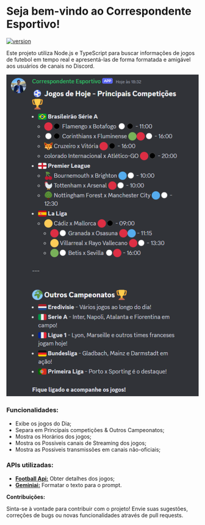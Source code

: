 # Seja bem-vindo ao Correspondente Esportivo!

[![version](https://shields.io/badge/version-1.0.2-green)](https://choosealicense.com/licenses/mit/)

Este projeto utiliza Node.js e TypeScript para buscar informações de jogos de futebol em tempo real e apresentá-las de forma formatada e amigável aos usuários de canais no Discord.

![alt text](images/image.png)

### Funcionalidades:

* Exibe os jogos do Dia;
* Separa em Principais competições & Outros Campeonatos;
* Mostra os Horários dos jogos;
* Mostra os Possiveis canais de Streaming dos jogos;
* Mostra as Possiveis transmissões em canais não-oficiais;

### APIs utilizadas:

* **[Football Api:](https://www.football-data.org/documentation/quickstart)** Obter detalhes dos jogos;
* **[Geminiai:](https://geminiai.ai/)** Formatar o texto para o prompt.


**Contribuições:**

Sinta-se à vontade para contribuir com o projeto! Envie suas sugestões, correções de bugs ou novas funcionalidades através de pull requests.
